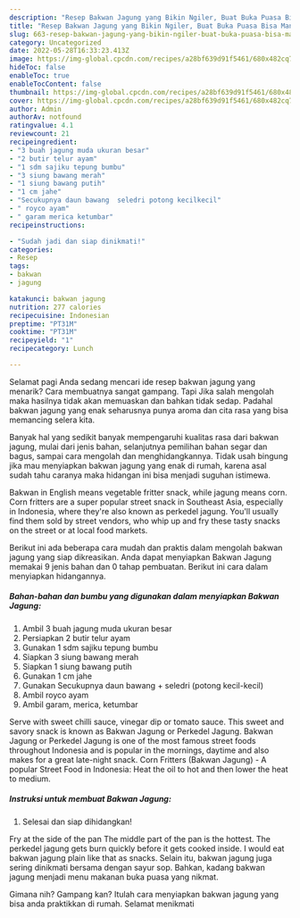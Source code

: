 ```yaml
---
description: "Resep Bakwan Jagung yang Bikin Ngiler, Buat Buka Puasa Bisa Manjain Lidah"
title: "Resep Bakwan Jagung yang Bikin Ngiler, Buat Buka Puasa Bisa Manjain Lidah"
slug: 663-resep-bakwan-jagung-yang-bikin-ngiler-buat-buka-puasa-bisa-manjain-lidah
category: Uncategorized
date: 2022-05-28T16:33:23.413Z
image: https://img-global.cpcdn.com/recipes/a28bf639d91f5461/680x482cq70/bakwan-jagung-foto-resep-utama.jpg
hideToc: false
enableToc: true
enableTocContent: false
thumbnail: https://img-global.cpcdn.com/recipes/a28bf639d91f5461/680x482cq70/bakwan-jagung-foto-resep-utama.jpg
cover: https://img-global.cpcdn.com/recipes/a28bf639d91f5461/680x482cq70/bakwan-jagung-foto-resep-utama.jpg
author: Admin
authorAv: notfound
ratingvalue: 4.1
reviewcount: 21
recipeingredient:
- "3 buah jagung muda ukuran besar"
- "2 butir telur ayam"
- "1 sdm sajiku tepung bumbu"
- "3 siung bawang merah"
- "1 siung bawang putih"
- "1 cm jahe"
- "Secukupnya daun bawang  seledri potong kecilkecil"
- " royco ayam"
- " garam merica ketumbar"
recipeinstructions:

- "Sudah jadi dan siap dinikmati!"
categories:
- Resep
tags:
- bakwan
- jagung

katakunci: bakwan jagung 
nutrition: 277 calories
recipecuisine: Indonesian
preptime: "PT31M"
cooktime: "PT31M"
recipeyield: "1"
recipecategory: Lunch

---
```



Selamat pagi Anda sedang mencari ide resep bakwan jagung yang menarik? Cara membuatnya sangat gampang. Tapi Jika salah mengolah maka hasilnya tidak akan memuaskan dan bahkan tidak sedap. Padahal bakwan jagung yang enak seharusnya punya aroma dan cita rasa yang bisa memancing selera kita.


Banyak hal yang sedikit banyak mempengaruhi kualitas rasa dari bakwan jagung, mulai dari jenis bahan, selanjutnya pemilihan bahan segar dan bagus, sampai cara mengolah dan menghidangkannya. Tidak usah bingung jika mau menyiapkan bakwan jagung yang enak di rumah, karena asal sudah tahu caranya maka hidangan ini bisa menjadi suguhan istimewa.

Bakwan in English means vegetable fritter snack, while jagung means corn. Corn fritters are a super popular street snack in Southeast Asia, especially in Indonesia, where they&#39;re also known as perkedel jagung. You&#39;ll usually find them sold by street vendors, who whip up and fry these tasty snacks on the street or at local food markets.


Berikut ini ada beberapa cara mudah dan praktis dalam mengolah bakwan jagung yang siap dikreasikan. Anda dapat menyiapkan Bakwan Jagung memakai 9 jenis bahan dan 0 tahap pembuatan. Berikut ini cara dalam menyiapkan hidangannya.

<!--inarticleads1-->

##### Bahan-bahan dan bumbu yang digunakan dalam menyiapkan Bakwan Jagung:

1. Ambil 3 buah jagung muda ukuran besar
1. Persiapkan 2 butir telur ayam
1. Gunakan 1 sdm sajiku tepung bumbu
1. Siapkan 3 siung bawang merah
1. Siapkan 1 siung bawang putih
1. Gunakan 1 cm jahe
1. Gunakan Secukupnya daun bawang + seledri (potong kecil-kecil)
1. Ambil  royco ayam
1. Ambil  garam, merica, ketumbar


Serve with sweet chilli sauce, vinegar dip or tomato sauce. This sweet and savory snack is known as Bakwan Jagung or Perkedel Jagung. Bakwan Jagung or Perkedel Jagung is one of the most famous street foods throughout Indonesia and is popular in the mornings, daytime and also makes for a great late-night snack. Corn Fritters (Bakwan Jagung) - A popular Street Food in Indonesia: Heat the oil to hot and then lower the heat to medium. 

<!--inarticleads2-->

##### Instruksi untuk membuat Bakwan Jagung:


1. Selesai dan siap dihidangkan!

Fry at the side of the pan The middle part of the pan is the hottest. The perkedel jagung gets burn quickly before it gets cooked inside. I would eat bakwan jagung plain like that as snacks. Selain itu, bakwan jagung juga sering dinikmati bersama dengan sayur sop. Bahkan, kadang bakwan jagung menjadi menu makanan buka puasa yang nikmat. 

Gimana nih? Gampang kan? Itulah cara menyiapkan bakwan jagung yang bisa anda praktikkan di rumah. Selamat menikmati
